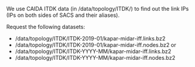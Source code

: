 We use CAIDA ITDK data (in /data/topology/ITDK/) to find out the link IPs (IPs on both sides of SACS and their aliases).

Request the following datasets:
* /data/topology/ITDK/ITDK-2019-01/kapar-midar-iff.links.bz2
* /data/topology/ITDK/ITDK-2019-01/kapar-midar-iff.nodes.bz2
or
* /data/topology/ITDK/ITDK-YYYY-MM/kapar-midar-iff.links.bz2
* /data/topology/ITDK/ITDK-YYYY-MM/kapar-midar-iff.nodes.bz2


